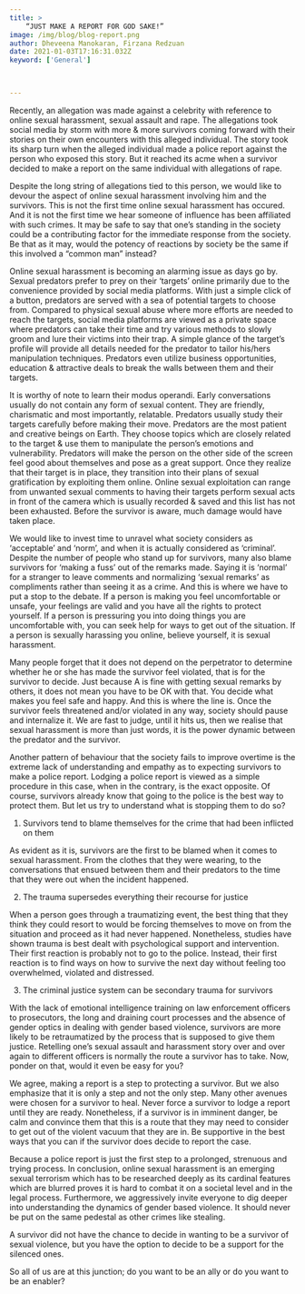```yaml
---
title: >
    “JUST MAKE A REPORT FOR GOD SAKE!”
image: /img/blog/blog-report.png
author: Dheveena Manokaran, Firzana Redzuan
date: 2021-01-03T17:16:31.032Z
keyword: ['General']

     

---
```


Recently, an allegation was made against a celebrity with reference to online sexual harassment, sexual assault and rape. The allegations took social media by storm with more & more survivors coming forward with their stories on their own encounters with this alleged individual. The story took its sharp turn when the alleged individual made a police report against the person who exposed this story. But it reached its acme when a survivor decided to make a report on the same individual with allegations of rape.

Despite the long string of allegations tied to this person, we would like to devour the aspect of online sexual harassment involving him and the survivors. This is not the first time online sexual harassment has occured. And it is not the first time we hear someone of influence has been affiliated with such crimes. It may be safe to say that one’s standing in the society could be a contributing factor for the immediate response from the society. Be that as it may, would the potency of reactions by society be the same if this involved a “common man” instead?

Online sexual harassment is becoming an alarming issue as days go by. Sexual predators prefer to prey on their ‘targets’ online primarily due to the convenience provided by social media platforms. With just a simple click of a button, predators are served with a sea of potential targets to choose from. Compared to physical sexual abuse where more efforts are needed to reach the targets, social media platforms are viewed as a private space where predators can take their time and try various methods to slowly groom and lure their victims into their trap. A simple glance of the target’s profile will provide all details needed for the predator to tailor his/hers manipulation techniques. Predators even utilize business opportunities, education & attractive deals to break the walls between them and their targets.

It is worthy of note to learn their modus operandi. Early conversations usually do not contain any form of sexual content. They are friendly, charismatic and most importantly, relatable. Predators usually study their targets carefully before making their move. Predators are the most patient and creative beings on Earth. They choose topics which are closely related to the target & use them to manipulate the person’s emotions and vulnerability. Predators will make the person on the other side of the screen feel good about themselves and pose as a great support. Once they realize that their target is in place, they transition into their plans of sexual gratification by exploiting them online. Online sexual exploitation can range from unwanted sexual comments to having their targets perform sexual acts in front of the camera which is usually recorded & saved and this list has not been exhausted. Before the survivor is aware, much damage would have taken place.

We would like to invest time to unravel what society considers as ‘acceptable’ and ‘norm’, and when it is actually considered as ‘criminal’. Despite the number of people who stand up for survivors, many also blame survivors for ‘making a fuss’ out of the remarks made. Saying it is ‘normal’ for a stranger to leave comments and normalizing ‘sexual remarks’ as compliments rather than seeing it as a crime. And this is where we have to put a stop to the debate. If a person is making you feel uncomfortable or unsafe, your feelings are valid and you have all the rights to protect yourself. If a person is pressuring you into doing things you are uncomfortable with, you can seek help for ways to get out of the situation. If a person is sexually harassing you online, believe yourself, it is sexual harassment.

Many people forget that it does not depend on the perpetrator to determine whether he or she has made the survivor feel violated, that is for the survivor to decide. Just because A is fine with getting sexual remarks by others, it does not mean you have to be OK with that. You decide what makes you feel safe and happy. And this is where the line is. Once the survivor feels threatened and/or violated in any way, society should pause and internalize it. We are fast to judge, until it hits us, then we realise that sexual harassment is more than just words, it is the power dynamic between the predator and the survivor.

Another pattern of behaviour that the society fails to improve overtime is the extreme lack of understanding and empathy as to expecting survivors to make a police report. Lodging a police report is viewed as a simple procedure in this case, when in the contrary, is the exact opposite. Of course, survivors already know that going to the police is the best way to protect them. But let us try to understand what is stopping them to do so?

1. Survivors tend to blame themselves for the crime that had been inflicted on them

As evident as it is, survivors are the first to be blamed when it comes to sexual harassment. From the clothes that they were wearing, to the conversations that ensued between them and their predators to the time that they were out when the incident happened.

2. The trauma supersedes everything their recourse for justice

When a person goes through a traumatizing event, the best thing that they think they could resort to would be forcing themselves to move on from the situation and proceed as it had never happened. Nonetheless, studies have shown trauma is best dealt with psychological support and intervention. Their first reaction is probably not to go to the police. Instead, their first reaction is to find ways on how to survive the next day without feeling too overwhelmed, violated and distressed.

3. The criminal justice system can be secondary trauma for survivors

With the lack of emotional intelligence training on law enforcement officers to prosecutors, the long and draining court processes and the absence of gender optics in dealing with gender based violence, survivors are more likely to be retraumatized by the process that is supposed to give them justice. Retelling one’s sexual assault and harassment story over and over again to different officers is normally the route a survivor has to take. Now, ponder on that, would it even be easy for you?

We agree, making a report is a step to protecting a survivor. But we also emphasize that it is only a step and not the only step. Many other avenues were chosen for a survivor to heal. Never force a survivor to lodge a report until they are ready. Nonetheless, if a survivor is in imminent danger, be calm and convince them that this is a route that they may need to consider to get out of the violent vacuum that they are in. Be supportive in the best ways that you can if the survivor does decide to report the case.

Because a police report is just the first step to a prolonged, strenuous and trying process.
In conclusion, online sexual harassment is an emerging sexual terrorism which has to be researched deeply as its cardinal features which are blurred proves it is hard to combat it on a societal level and in the legal process. Furthermore, we aggressively invite everyone to dig deeper into understanding the dynamics of gender based violence. It should never be put on the same pedestal as other crimes like stealing.

A survivor did not have the chance to decide in wanting to be a survivor of sexual violence, but you have the option to decide to be a support for the silenced ones.

So all of us are at this junction; do you want to be an ally or do you want to be an enabler?